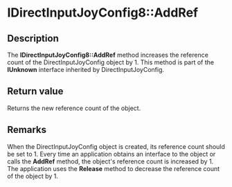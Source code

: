 # IDirectInputJoyConfig8::AddRef

## Description

The **IDirectInputJoyConfig8::AddRef** method increases the reference count of the DirectInputJoyConfig object by 1. This method is part of the **IUnknown** interface inherited by DirectInputJoyConfig.

## Return value

Returns the new reference count of the object.

## Remarks

When the DirectInputJoyConfig object is created, its reference count should be set to 1. Every time an application obtains an interface to the object or calls the **AddRef** method, the object's reference count is increased by 1. The application uses the **Release** method to decrease the reference count of the object by 1.